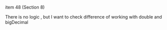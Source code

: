 item 48 (Section 8)

There is no logic , but I want to check difference  of working with double and bigDecimal